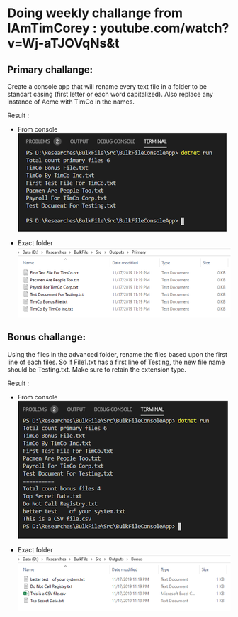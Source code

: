 # Doing weekly challange from IAmTimCorey :  youtube.com/watch?v=Wj-aTJOVqNs&t

## Primary challange:

Create a console app that will rename every text file in a folder to be standart casing (first letter or each word capitalized).
Also replace any instance of Acme with TimCo in the names.

Result :
* From console
![alt text](https://github.com/VendyP/bulk-file-renaming-csharp/blob/master/Assets/Images/proof-primary-challange.PNG "Proof 1")

* Exact folder
![alt text](https://github.com/VendyP/bulk-file-renaming-csharp/blob/master/Assets/Images/proof-primary-challange-2.PNG "Proof 2")

## Bonus challange:
Using the files in the advanced folder, rename the files based upon the first line of each files. 
So if File1.txt has a first line of Testing, the new file name should be Testing.txt.
Make sure to retain the extension type.

Result : 
* From console
![alt text](https://github.com/VendyP/bulk-file-renaming-csharp/blob/master/Assets/Images/proof-bonus-challange.PNG "Proof 1")

* Exact folder
![alt text](https://github.com/VendyP/bulk-file-renaming-csharp/blob/master/Assets/Images/proof-bonus-challange-2.PNG "Proof 2")
